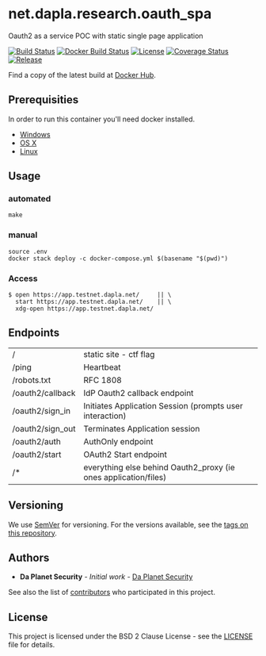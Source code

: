 # net.dapla.research.oauth_spa

Oauth2 as a service POC with static single page application

[![Build Status](https://travis-ci.org/Daplanet/net.dapla.research.oauth_spa.svg?branch=master)](https://travis-ci.org/Daplanet/net.dapla.research.oauth_spa) [![Docker Build Status](https://img.shields.io/docker/build/denzuko/net.dapla.research.oauth_spa.svg)](https://hub.docker.com/r/denzuko/net.dapla.research.oauth_spa) [![License](https://img.shields.io/github/license/Daplanet/net.dapla.research.oauth_spa.svg?style=flat-square)](https://github.com/Daplanet/net.dapla.research.oauth_spa/blob/master/LICENSE) [![Coverage Status](https://coveralls.io/repos/github/Daplanet/net.dapla.research.oauth_spa/badge.svg?branch=master)](https://coveralls.io/github/Daplanet/net.dapla.research.oauth_spa?branch=master)
[![Release](https://img.shields.io/github/tag/Daplanet/net.dapla.research.oauth_spa.svg?style=flat-square)](https://github.com/Daplanet/net.dapla.research.oauth_spa/tags) 

Find a copy of the latest build at [Docker Hub](https://hub.docker.com/r/denzuko/net.dapla.research.oauth_spa/).


## Prerequisities

In order to run this container you'll need docker installed.

* [Windows](https://docs.docker.com/windows/started)
* [OS X](https://docs.docker.com/mac/started/)
* [Linux](https://docs.docker.com/linux/started/)


## Usage

### automated
```
make
```

### manual
```
source .env
docker stack deploy -c docker-compose.yml $(basename "$(pwd)")
```

### Access
```
$ open https://app.testnet.dapla.net/     || \
  start https://app.testnet.dapla.net/    || \
  xdg-open https://app.testnet.dapla.net/
```

## Endpoints

| | |
|-|-|
| / | static site - ctf flag |
| /ping | Heartbeat |
| /robots.txt | RFC 1808 |
| /oauth2/callback | IdP Oauth2 callback endpoint |
| /oauth2/sign_in | Initiates Application Session (prompts user interaction) |
| /oauth2/sign_out | Terminates Application session |
| /oauth2/auth | AuthOnly endpoint |
| /oauth2/start | OAuth2 Start endpoint |
| /* | everything else behind Oauth2_proxy (ie ones application/files) |


## Versioning

We use [SemVer](http://semver.org/) for versioning. For the versions available, see the 
[tags on this repository](https://github.com/your/repository/tags). 

## Authors

* **Da Planet Security** - *Initial work* - [Da Planet Security](https://github.com/Daplanet)

See also the list of [contributors](https://github.com/Daplanet/net.dapla.research.oauth_spa/contributors) who 
participated in this project.

## License

This project is licensed under the BSD 2 Clause License - see the [LICENSE](LICENSE) file for details.
